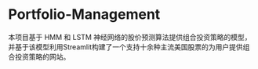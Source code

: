 # Portfolio-Management
本项目基于 HMM 和 LSTM 神经网络的股价预测算法提供组合投资策略的模型，并基于该模型利用Streamlit构建了一个支持十余种主流美国股票的为用户提供组合投资策略的网站。
